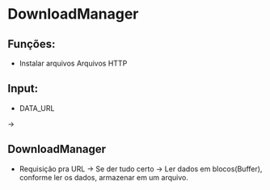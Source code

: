 # DownloadManager

## Funções:
- Instalar arquivos Arquivos HTTP

## Input: 
- DATA_URL

-> 

## DownloadManager
- Requisição pra URL
  -> Se der tudo certo 
  -> Ler dados em blocos(Buffer), conforme ler os dados, armazenar em um arquivo.
